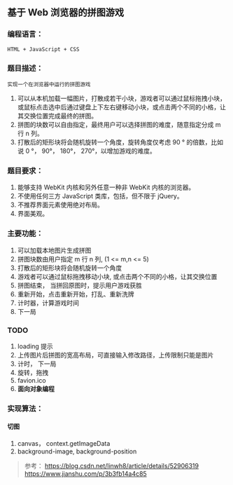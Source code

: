 ## 基于 Web 浏览器的拼图游戏

### 编程语言：
    HTML + JavaScript + CSS

### 题目描述： 
    实现一个在浏览器中运行的拼图游戏
1. 可以从本机加载一幅图片，打散成若干小块，游戏者可以通过鼠标拖拽小块，或鼠标点击选中后通过键盘上下左右键移动小块，或点击两个不同的小格，让其交换位置完成最终的拼图。
2. 拼图的块数可以自由指定，最终用户可以选择拼图的难度，随意指定分成 m 行 n 列。
3. 打散后的矩形块将会随机旋转一个角度，旋转角度仅考虑 90 ° 的倍数，比如说 0 °， 90°， 180°， 270°，以增加游戏的难度。

### 题目要求：
1. 能够支持 WebKit 内核和另外任意一种非 WebKit 内核的浏览器。
2. 不使用任何三方 JavaScript 类库，包括，但不限于 jQuery。
3. 不推荐界面元素使用绝对布局。
4. 界面美观。


### 主要功能：
1. 可以加载本地图片生成拼图
2. 拼图块数由用户指定 m 行 n 列, (1 <= m,n <= 5)
3. 打散后的矩形块将会随机旋转一个角度
4. 游戏者可以通过鼠标拖拽移动小块, 或点击两个不同的小格，让其交换位置
5. 拼图结束， 当拼回原图时，提示用户游戏获胜
6. 重新开始，点击重新开始，打乱、重新洗牌
7. 计时器，计算游戏时间
8. 下一局


### TODO
1. loading 提示
2. 上传图片后拼图的宽高布局，可直接输入修改路径，上传限制只能是图片
3. 计时， 下一局
4. 旋转，拖拽
5. favion.ico
7. **面向对象编程**


### 实现算法：

#### 切图
1. canvas， context.getImageData
2. background-image, background-position


> 参考：
> https://blog.csdn.net/linwh8/article/details/52906319
> https://www.jianshu.com/p/3b3fb14a4c85


